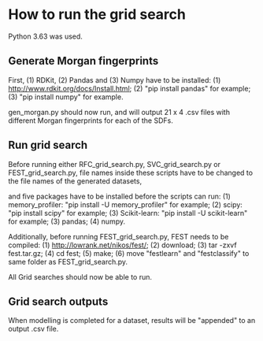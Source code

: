# How to run the grid search
Python 3.63 was used.

## Generate Morgan fingerprints
First, (1) RDKit, (2) Pandas and (3) Numpy have to be installed:
(1) http://www.rdkit.org/docs/Install.html;
(2) "pip install pandas" for example;
(3) "pip install numpy" for example.

gen_morgan.py should now run, and will output 21 x 4 .csv files with different Morgan fingerprints for each of the SDFs.

## Run grid search
Before running either RFC_grid_search.py, SVC_grid_search.py or FEST_grid_search.py, file names inside these scripts have to be changed to the file names of the generated datasets,

and five packages have to be installed before the scripts can run:
(1) memory_profiler: "pip install -U memory_profiler" for example;
(2) scipy: "pip install scipy" for example;
(3) Scikit-learn: "pip install -U scikit-learn" for example;
(3) pandas;
(4) numpy.

Additionally, before running FEST_grid_search.py, FEST needs to be compiled:
(1) http://lowrank.net/nikos/fest/;
(2) download;
(3) tar -zxvf fest.tar.gz;
(4) cd fest;
(5) make;
(6) move "festlearn" and "festclassify" to same folder as FEST_grid_search.py.

All Grid searches should now be able to run.

## Grid search outputs
When modelling is completed for a dataset, results will be "appended" to an output .csv file.
